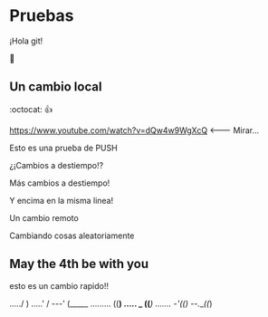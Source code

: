 # Pruebas

¡Hola git!

:bug:

## Un cambio local
:octocat: :+1:

https://www.youtube.com/watch?v=dQw4w9WgXcQ <--- Mirar...

Esto es una prueba de PUSH

¿¡Cambios a destiempo!?

Más cambios a destiempo!

Y encima en la misma linea!

Un cambio remoto

Cambiando cosas aleatoriamente



## May the 4th be with you

esto es un cambio rapido!!

...../ )
.....' /
---' (_____
......... ((__)
..... _ ((___)
....... -'((__)
--.___((_) 

